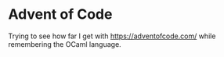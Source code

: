 # Advent of Code

Trying to see how far I get with https://adventofcode.com/ while remembering the OCaml language.
